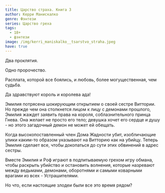 ```yaml
---
title: Царство страха. Книга 3
author: Керри Манискалко
genre: Фэнтези
series: Царство греха
tags:
  - 18+
  - фэнтези
image: /img/kerri_maniskalko__tsarstvo_straha.jpeg
have: true
---
```

Два проклятия.

Одно пророчество.

Расплата, которой все боялись, и любовь, более могущественная, чем судьба.

Да здравствуют король и королева ада!

Эмилия потрясена шокирующим открытием о своей сестре Виттории. Но прежде чем она столкнется лицом к лицу с демонами прошлого, Эмилия жаждет заявить права на короля, соблазнительного принца Гнева. Она желает не просто его тело; девушка хочет его сердце и душу - но этого загадочный демон не может ей обещать.

Когда высокопоставленный член Дома Жадности убит, изобличающие улики каким-то образом указывают на Витторию как на убийцу. Теперь Эмилия сделает все, чтобы докопаться до сути этих обвинений в адрес сестры.

Вместе Эмилия и Роф играют в подпитываемую грехом игру обмана, чтобы раскрыть убийство и остановить волнения, которые назревают между ведьмами, демонами, оборотнями и самыми коварными врагами из всех - Устрашителями.

Но что, если настоящие злодеи были все это время рядом?